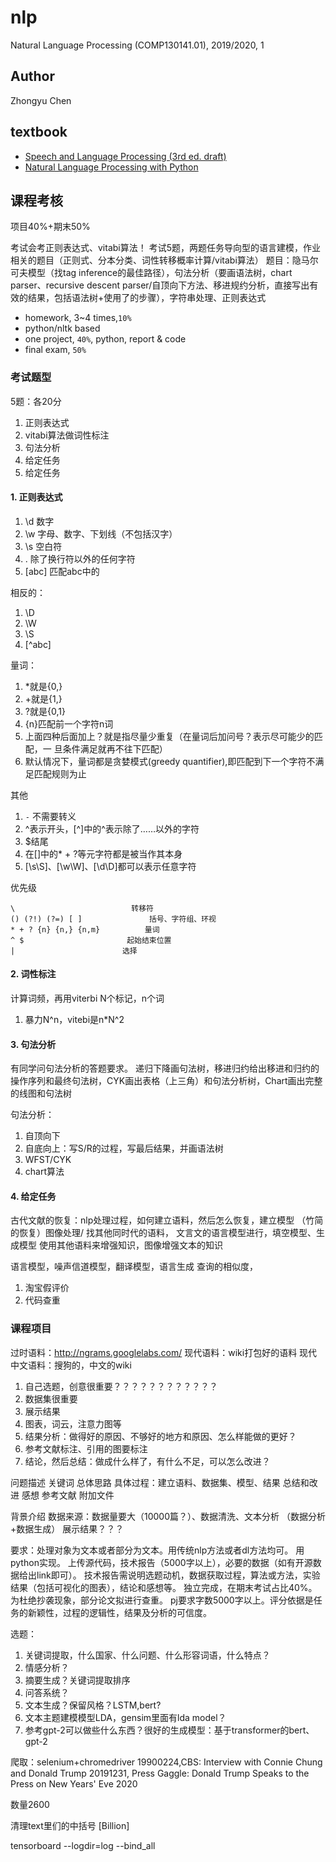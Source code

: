 # nlp

Natural Language Processing (COMP130141.01), 2019/2020, 1

## Author

Zhongyu Chen

## textbook

* [Speech and Language Processing (3rd ed. draft)](http://web.stanford.edu/~jurafsky/slp3/)
* [Natural Language Processing with Python](http://www.nltk.org/book/)

## 课程考核

项目40%+期末50%

考试会考正则表达式、vitabi算法！
考试5题，两题任务导向型的语言建模，作业相关的题目（正则式、分本分类、词性转移概率计算/vitabi算法）
题目：隐马尔可夫模型（找tag inference的最佳路径），句法分析（要画语法树，chart parser、recursive descent parser/自顶向下方法、移进规约分析，直接写出有效的结果，包括语法树+使用了的步骤），字符串处理、正则表达式

* homework, 3~4 times,`10%`
* python/nltk based
* one project, `40%`, python, report & code
* final exam, `50%`

### 考试题型

5题：各20分
1. 正则表达式
2. vitabi算法做词性标注
3. 句法分析
4. 给定任务
5. 给定任务

#### 1. 正则表达式


1. \d 数字
2. \w 字母、数字、下划线（不包括汉字）
3. \s 空白符
4. . 除了换行符以外的任何字符
5. [abc] 匹配abc中的

相反的：
1. \D
2. \W
3. \S
4. [^abc] 

量词：
1. *就是{0,}
2. +就是{1,}
3. ?就是{0,1}
4. {n}匹配前一个字符n词
5. 上面四种后面加上？就是指尽量少重复（在量词后加问号？表示尽可能少的匹配，一 旦条件满足就再不往下匹配）
6. 默认情况下，量词都是贪婪模式(greedy quantifier),即匹配到下一个字符不满足匹配规则为止

其他
1. `-` 不需要转义
2. ^表示开头，[^]中的^表示除了……以外的字符
3. $结尾
4. 在[]中的* + ?等元字符都是被当作其本身
5. [\s\S]、[\w\W]、[\d\D]都可以表示任意字符

优先级
```
\                          转移符
() (?!) (?=) [ ]               括号、字符组、环视
* + ? {n} {n,} {n,m}          量词
^ $                       起始结束位置
|                        选择
```

#### 2. 词性标注

计算词频，再用viterbi
N个标记，n个词
1. 暴力N^n，vitebi是n*N^2

#### 3. 句法分析

有同学问句法分析的答题要求。
递归下降画句法树，移进归约给出移进和归约的操作序列和最终句法树，CYK画出表格（上三角）和句法分析树，Chart画出完整的线图和句法树

句法分析：
1. 自顶向下
2. 自底向上：写S/R的过程，写最后结果，并画语法树
3. WFST/CYK
4. chart算法

#### 4. 给定任务


古代文献的恢复：nlp处理过程，如何建立语料，然后怎么恢复，建立模型
（竹简的恢复）图像处理/
找其他同时代的语料，
文言文的语言模型进行，填空模型、生成模型
使用其他语料来增强知识，图像增强文本的知识

语言模型，噪声信道模型，翻译模型，语言生成
查询的相似度，


1. 淘宝假评价
2. 代码查重

### 课程项目

过时语料：http://ngrams.googlelabs.com/
现代语料：wiki打包好的语料
现代中文语料：搜狗的，中文的wiki


1. 自己选题，创意很重要？？？？？？？？？？？？
2. 数据集很重要
3. 展示结果
4. 图表，词云，注意力图等
5. 结果分析：做得好的原因、不够好的地方和原因、怎么样能做的更好？
6. 参考文献标注、引用的图要标注
7. 结论，然后总结：做成什么样了，有什么不足，可以怎么改进？


问题描述
关键词
总体思路
具体过程：建立语料、数据集、模型、结果
总结和改进
感想
参考文献
附加文件


背景介绍
数据来源：数据量要大（10000篇？）、数据清洗、文本分析
（数据分析+数据生成）
展示结果？？？


要求：处理对象为文本或者部分为文本。用传统nlp方法或者dl方法均可。
用python实现。
上传源代码，技术报告（5000字以上），必要的数据（如有开源数据给出link即可）。
技术报告需说明选题动机，数据获取过程，算法或方法，实验结果（包括可视化的图表），结论和感想等。
独立完成，在期末考试占比40%。
为杜绝抄袭现象，部分论文拟进行查重。
pj要求字数5000字以上。评分依据是任务的新颖性，过程的逻辑性，结果及分析的可信度。


选题：
1. 关键词提取，什么国家、什么问题、什么形容词语，什么特点？
2. 情感分析？
3. 摘要生成？关键词提取排序
4. 问答系统？
5. 文本生成？保留风格？LSTM,bert?
6. 文本主题建模模型LDA，gensim里面有lda model？
7. 参考gpt-2可以做些什么东西？很好的生成模型：基于transformer的bert、gpt-2


爬取：selenium+chromedriver
19900224,CBS: Interview with Connie Chung and Donald Trump
20191231, Press Gaggle: Donald Trump Speaks to the Press on New Years' Eve 2020

数量2600

清理text里们的中括号
[Billion]



tensorboard --logdir=log --bind_all

